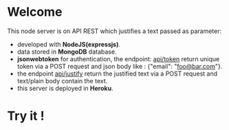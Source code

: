 # Welcome

This node server is on API REST which justifies a text passed as parameter:
- developed with **NodeJS(expressjs)**.
- data stored in **MongoDB** database.
- **jsonwebtoken** for authentication, the endpoint: [api/token](https://contact-webmaster-server.herokuapp.com/api/token) return unique token via a POST request and json body like :  {"email": "foo@bar.com"}.
- the endpoint [api/justify](https://contact-webmaster-server.herokuapp.com/api/justify) return the justified text via a POST request and text/plain body contain the text.
- this server is deployed in **Heroku**.
# Try it !
